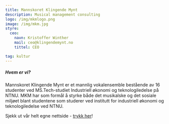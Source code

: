 ```yaml
---
title: Mannskoret Klingende Mynt
description: Musical management consulting
logo: /img/mkmlogo.png
image: /img/mkm.jpg
styre:
  ceo:
    navn: Kristoffer Winther
    mail: ceo@klingendemynt.no
    tittel: CEO

tag: kultur
---
```


##### Hvem er vi?

Mannskoret Klingende Mynt er et mannlig vokalensemble bestående av 16 studenter ved MS.Tech-studiet Industriell økonomi og teknologiledelse på NTNU. MKM har som formål å styrke både det musikalske og det sosiale miljøet blant studentene som studerer ved institutt for industriell økonomi og teknologiledelse ved NTNU.

Sjekk ut vår helt egne nettside - [trykk her](http://klingendemynt.no/)!
